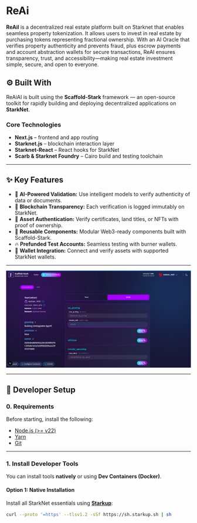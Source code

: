 # ReAi

**ReAiI**  is a decentralized real estate platform built on Starknet that enables seamless property tokenization. It allows users to invest in real estate by purchasing tokens representing fractional ownership. With an AI Oracle that verifies property authenticity and prevents fraud, plus escrow payments and account abstraction wallets for secure transactions, ReAI ensures transparency, trust, and accessibility—making real estate investment simple, secure, and open to everyone.

## ⚙️ Built With

ReAiAI is built using the **Scaffold-Stark** framework — an open-source toolkit for rapidly building and deploying decentralized applications on **StarkNet**.

### Core Technologies
- **Next.js** – frontend and app routing
- **Starknet.js** – blockchain interaction layer
- **Starknet-React** – React hooks for StarkNet
- **Scarb & Starknet Foundry** – Cairo build and testing toolchain

---

## ✨ Key Features

- 🧠 **AI-Powered Validation:** Use intelligent models to verify authenticity of data or documents.
- 🔗 **Blockchain Transparency:** Each verification is logged immutably on StarkNet.
- 🪪 **Asset Authentication:** Verify certificates, land titles, or NFTs with proof of ownership.
- 🧱 **Reusable Components:** Modular Web3-ready components built with Scaffold-Stark.
- 🔥 **Prefunded Test Accounts:** Seamless testing with burner wallets.
- 🔐 **Wallet Integration:** Connect and verify assets with supported StarkNet wallets.

---

![Debug Contracts tab](./packages/nextjs/public/debug-image.png)

---

## 🧰 Developer Setup

### 0. Requirements

Before starting, install the following:

- [Node.js (>= v22)](https://nodejs.org/en/download/)
- [Yarn](https://yarnpkg.com/getting-started/install)
- [Git](https://git-scm.com/downloads)

---

### 1. Install Developer Tools

You can install tools **natively** or using **Dev Containers (Docker)**.

#### Option 1: Native Installation

Install all StarkNet essentials using [**Starkup**](https://github.com/software-mansion/starkup):

```bash
curl --proto '=https' --tlsv1.2 -sSf https://sh.starkup.sh | sh
